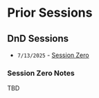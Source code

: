 # Prior Sessions

## DnD Sessions

* `7/13/2025` - [Session Zero](https://underdarkarticles.com/sessions/#session-zero-notes) 

### Session Zero Notes
TBD